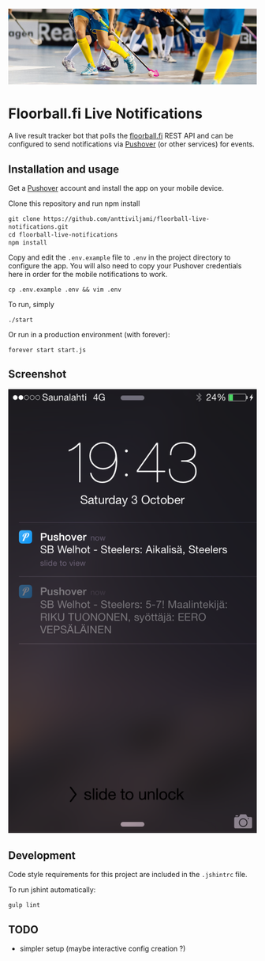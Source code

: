 ![Floorball.fi Live Notifications](/assets/images/cover.jpg)
# Floorball.fi Live Notifications

A live result tracker bot that polls the [floorball.fi](http://floorball.fi/) REST API and can be configured to send notifications via [Pushover](https://pushover.net/) (or other services) for events.

## Installation and usage

Get a [Pushover](https://pushover.net/) account and install the app on your mobile device.

Clone this repository and run npm install

```
git clone https://github.com/anttiviljami/floorball-live-notifications.git
cd floorball-live-notifications
npm install
```

Copy and edit the `.env.example` file to `.env` in the project directory to configure the app. You will also need to copy your Pushover credentials here in order for the mobile notifications to work.

```
cp .env.example .env && vim .env
```

To run, simply
```
./start
```

Or run in a production environment (with forever):
```
forever start start.js
```

## Screenshot

![iPhone screenshot](/assets/images/screenshot1.png)

## Development

Code style requirements for this project are included in the `.jshintrc` file.

To run jshint automatically:

```
gulp lint
```

## TODO

- simpler setup (maybe interactive config creation ?)
